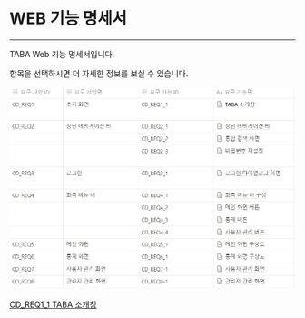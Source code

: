 # WEB 기능 명세서

---

TABA Web 기능 명세서입니다.

항목을 선택하시면 더 자세한 정보를 보실 수 있습니다.

![alt text](image.png)

[CD_REQ1_1 TABA 소개창](https://github.com/Project-Taba/functional_specification_web/blob/main/CD_REQ1_1%20TABA%20%EC%86%8C%EA%B0%9C%EC%B0%BD.md)

